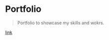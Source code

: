 # Portfolio

> Portfolio to showcase my skills and wokrs.

[link](https://vighnesh-manjrekar.netlify.app/)